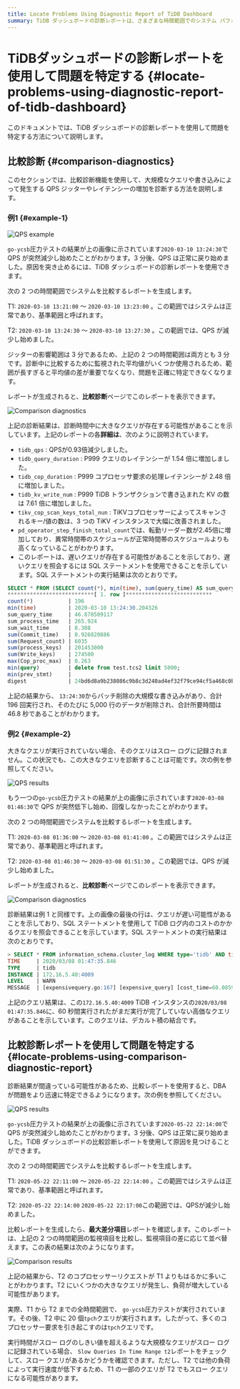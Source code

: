 ```yaml
---
title: Locate Problems Using Diagnostic Report of TiDB Dashboard
summary: TiDB ダッシュボードの診断レポートは、さまざまな時間範囲でのシステム パフォーマンスを比較することで、問題を特定するのに役立ちます。QPS の低下、レイテンシーの増加、クエリの低速化などの問題を特定し、詳細な分析と SQL ステートメントを提供して、さらに調査できるようにします。この比較レポートは、パフォーマンスの問題を迅速に特定して対処するために不可欠です。
---
```


# TiDBダッシュボードの診断レポートを使用して問題を特定する {#locate-problems-using-diagnostic-report-of-tidb-dashboard}

このドキュメントでは、TiDB ダッシュボードの診断レポートを使用して問題を特定する方法について説明します。

## 比較診断 {#comparison-diagnostics}

このセクションでは、比較診断機能を使用して、大規模なクエリや書き込みによって発生する QPS ジッターやレイテンシーの増加を診断する方法を説明します。

### 例1 {#example-1}

![QPS example](/media/dashboard/dashboard-diagnostics-usage1.png)

`go-ycsb`圧力テストの結果が上の画像に示されています`2020-03-10 13:24:30`で QPS が突然減少し始めたことがわかります。3 分後、QPS は正常に戻り始めました。原因を突き止めるには、TiDB ダッシュボードの診断レポートを使用できます。

次の 2 つの時間範囲でシステムを比較するレポートを生成します。

T1: `2020-03-10 13:21:00` ～ `2020-03-10 13:23:00` 。この範囲ではシステムは正常であり、基準範囲と呼ばれます。

T2: `2020-03-10 13:24:30` ～ `2020-03-10 13:27:30` 。この範囲では、QPS が減少し始めました。

ジッターの影響範囲は 3 分であるため、上記の 2 つの時間範囲は両方とも 3 分です。診断中に比較するために監視された平均値がいくつか使用されるため、範囲が長すぎると平均値の差が重要でなくなり、問題を正確に特定できなくなります。

レポートが生成されると、**比較診断**ページでこのレポートを表示できます。

![Comparison diagnostics](/media/dashboard/dashboard-diagnostics-usage2.png)

上記の診断結果は、診断時間中に大きなクエリが存在する可能性があることを示しています。上記のレポートの各**詳細は**、次のように説明されています。

-   `tidb_qps` : QPSが0.93倍減少しました。
-   `tidb_query_duration` : P999 クエリのレイテンシーが 1.54 倍に増加しました。
-   `tidb_cop_duration` : P999 コプロセッサ要求の処理レイテンシーが 2.48 倍に増加しました。
-   `tidb_kv_write_num` : P999 TiDB トランザクションで書き込まれた KV の数は 7.61 倍に増加しました。
-   `tikv_cop_scan_keys_total_nun` : TiKVコプロセッサーによってスキャンされるキー/値の数は、3 つの TiKV インスタンスで大幅に改善されました。
-   `pd_operator_step_finish_total_count`では、転勤リーダー数が2.45倍に増加しており、異常時間帯のスケジュールが正常時間帯のスケジュールよりも高くなっていることがわかります。
-   このレポートは、遅いクエリが存在する可能性があることを示しており、遅いクエリを照会するには SQL ステートメントを使用できることを示しています。SQL ステートメントの実行結果は次のとおりです。

```sql
SELECT * FROM (SELECT count(*), min(time), sum(query_time) AS sum_query_time, sum(Process_time) AS sum_process_time, sum(Wait_time) AS sum_wait_time, sum(Commit_time), sum(Request_count), sum(process_keys), sum(Write_keys), max(Cop_proc_max), min(query),min(prev_stmt), digest FROM information_schema.CLUSTER_SLOW_QUERY WHERE time >= '2020-03-10 13:24:30' AND time < '2020-03-10 13:27:30' AND Is_internal = false GROUP BY digest) AS t1 WHERE t1.digest NOT IN (SELECT digest FROM information_schema.CLUSTER_SLOW_QUERY WHERE time >= '2020-03-10 13:21:00' AND time < '2020-03-10 13:24:00' GROUP BY digest) ORDER BY t1.sum_query_time DESC limit 10\G
***************************[ 1. row ]***************************
count(*)           | 196
min(time)          | 2020-03-10 13:24:30.204326
sum_query_time     | 46.878509117
sum_process_time   | 265.924
sum_wait_time      | 8.308
sum(Commit_time)   | 0.926820886
sum(Request_count) | 6035
sum(process_keys)  | 201453000
sum(Write_keys)    | 274500
max(Cop_proc_max)  | 0.263
min(query)         | delete from test.tcs2 limit 5000;
min(prev_stmt)     |
digest             | 24bd6d8a9b238086c9b8c3d240ad4ef32f79ce94cf5a468c0b8fe1eb5f8d03df
```

上記の結果から、 `13:24:30`からバッチ削除の大規模な書き込みがあり、合計 196 回実行され、そのたびに 5,000 行のデータが削除され、合計所要時間は 46.8 秒であることがわかります。

### 例2 {#example-2}

大きなクエリが実行されていない場合、そのクエリはスロー ログに記録されません。この状況でも、この大きなクエリを診断することは可能です。次の例を参照してください。

![QPS results](/media/dashboard/dashboard-diagnostics-usage3.png)

もう一つの`go-ycsb`圧力テストの結果が上の画像に示されています`2020-03-08 01:46:30`で QPS が突然低下し始め、回復しなかったことがわかります。

次の 2 つの時間範囲でシステムを比較するレポートを生成します。

T1: `2020-03-08 01:36:00` ～ `2020-03-08 01:41:00` 。この範囲ではシステムは正常であり、基準範囲と呼ばれます。

T2: `2020-03-08 01:46:30` ～ `2020-03-08 01:51:30` 。この範囲では、QPS が減少し始めました。

レポートが生成されると、**比較診断**ページでこのレポートを表示できます。

![Comparison diagnostics](/media/dashboard/dashboard-diagnostics-usage4.png)

診断結果は例 1 と同様です。上の画像の最後の行は、クエリが遅い可能性があることを示しており、SQL ステートメントを使用して TiDB ログ内のコストのかかるクエリを照会できることを示しています。SQL ステートメントの実行結果は次のとおりです。

```sql
> SELECT * FROM information_schema.cluster_log WHERE type='tidb' AND time >= '2020-03-08 01:46:30' AND time < '2020-03-08 01:51:30' AND level = 'warn' AND message LIKE '%expensive_query%'\G
TIME     | 2020/03/08 01:47:35.846
TYPE     | tidb
INSTANCE | 172.16.5.40:4009
LEVEL    | WARN
MESSAGE  | [expensivequery.go:167] [expensive_query] [cost_time=60.085949605s] [process_time=2.52s] [wait_time=2.52s] [request_count=9] [total_keys=996009] [process_keys=996000] [num_cop_tasks=9] [process_avg_time=0.28s] [process_p90_time=0.344s] [process_max_time=0.344s] [process_max_addr=172.16.5.40:20150] [wait_avg_time=0.000777777s] [wait_p90_time=0.003s] [wait_max_time=0.003s] [wait_max_addr=172.16.5.40:20150] [stats=t_wide:pseudo] [conn_id=19717] [user=root] [database=test] [table_ids="[80,80]"] [txn_start_ts=415132076148785201] [mem_max="23583169 Bytes (22.490662574768066 MB)"] [sql="select count(*) from t_wide as t1 join t_wide as t2 where t1.c0>t2.c1 and t1.c2>0"]
```

上記のクエリ結果は、この`172.16.5.40:4009` TiDB インスタンスの`2020/03/08 01:47:35.846`に、60 秒間実行されたがまだ実行が完了していない高価なクエリがあることを示しています。このクエリは、デカルト積の結合です。

## 比較診断レポートを使用して問題を特定する {#locate-problems-using-comparison-diagnostic-report}

診断結果が間違っている可能性があるため、比較レポートを使用すると、DBA が問題をより迅速に特定できるようになります。次の例を参照してください。

![QPS results](/media/dashboard/dashboard-diagnostics-usage5.png)

`go-ycsb`圧力テストの結果が上の画像に示されています`2020-05-22 22:14:00`で QPS が突然減少し始めたことがわかります。3 分後、QPS は正常に戻り始めました。TiDB ダッシュボードの比較診断レポートを使用して原因を見つけることができます。

次の 2 つの時間範囲でシステムを比較するレポートを生成します。

T1: `2020-05-22 22:11:00` ～ `2020-05-22 22:14:00` 。この範囲ではシステムは正常であり、基準範囲と呼ばれます。

T2: `2020-05-22 22:14:00` `2020-05-22 22:17:00`この範囲では、QPSが減少し始めました。

比較レポートを生成したら、**最大差分項目**レポートを確認します。このレポートは、上記の 2 つの時間範囲の監視項目を比較し、監視項目の差に応じて並べ替えます。この表の結果は次のようになります。

![Comparison results](/media/dashboard/dashboard-diagnostics-usage6.png)

上記の結果から、T2 のコプロセッサーリクエストが T1 よりもはるかに多いことがわかります。T2 にいくつかの大きなクエリが発生し、負荷が増大している可能性があります。

実際、T1 から T2 までの全時間範囲で、 `go-ycsb`圧力テストが実行されています。その後、T2 中に 20 個`tpch`クエリが実行されます。したがって、多くのコプロセッサー要求を引き起こすのは`tpch`クエリです。

実行時間がスロー ログのしきい値を超えるような大規模なクエリがスロー ログに記録されている場合、 `Slow Queries In Time Range t2`レポートをチェックして、スロー クエリがあるかどうかを確認できます。ただし、T2 では他の負荷によって実行速度が低下するため、T1 の一部のクエリが T2 でもスロー クエリになる可能性があります。
